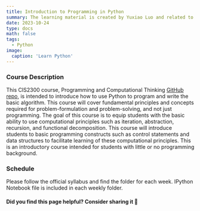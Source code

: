 ```yaml
---
title: Introduction to Programming in Python
summary: The learning material is created by Yuxiao Luo and related to the undergraduate course CIS2300 (Programming and Computational Thinking) provided at the Department of Information Systems and Statistics, Baruch College.
date: 2023-10-24
type: docs
math: false
tags:
  - Python
image:
  caption: 'Learn Python'
---
```


### Course Description
This CIS2300 course, Programming and Computational Thinking [GitHub repo](https://github.com/YuxiaoLuo/Intro_Python), is intended to introduce how to use Python to program and write the basic algorithm. This course will cover fundamental principles and concepts required for problem-formulation and problem-solving, and not just programming. The goal of this course is to equip students with the basic ability to use computational principles such as iteration, abstraction, recursion, and functional decomposition. This course will introduce students to basic programming constructs such as control statements and data structures to facilitate learning of these computational principles. This is an introductory course intended for students with little or no programming background.

### Schedule
Please follow the official syllabus and find the folder for each week. IPython Notebook file is included in each weekly folder.

#### Did you find this page helpful? Consider sharing it 🙌
